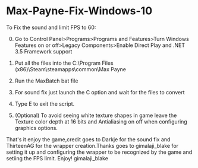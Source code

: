 # Max-Payne-Fix-Windows-10
To Fix the sound and limit FPS to 60:

0. Go to Control Panel>Programs>Programs and Features>Turn Windows Features on or off>Legacy Components>Enable Direct Play and .NET 3.5 Framework support

1. Put all the files into the C:\Program Files (x86)\Steam\steamapps\common\Max Payne

2. Run the MaxBatch bat file

3. For sound fix just launch the C option and wait for the files to convert

4. Type E to exit the script.

5. (Optional) To avoid seeing white texture shapes in game leave the Texture color depth at 16 bits and Antialiasing on off when configuring graphics options.



That's it enjoy the game,credit goes to Darkje for the sound fix and ThirteenAG for the wrapper creation.Thanks goes to gimalaji_blake for setting it up and configuring the wrapper to be recognized by the game and setiing the FPS limit.
Enjoy!
gimalaji_blake
